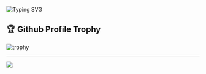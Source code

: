 
![Typing SVG](https://readme-typing-svg.herokuapp.com?font=Fira+Code&pause=1000&vCenter=true&width=435&height=100&lines=Hello+there%2C+I'm+Jr.+Web-Developer!;I+like+to+get+to+know+new+things!;I+learn+from+my+mistakes..;And+correct+them+%F0%9F%98%8E)

## 🏆 Github Profile Trophy
![trophy](https://github-profile-trophy.vercel.app/?username=artndev&theme=github_dark)

<hr>

![](http://github-profile-summary-cards.vercel.app/api/cards/profile-details?username=artndev&theme=github_dark)
     
       





